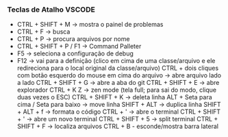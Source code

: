 ### Teclas de Atalho VSCODE



- CTRL + SHIFT + M -> mostra o painel de problemas
- CTRL + F -> busca
- CTRL + P -> procura arquivos por nome
- CTRL + SHIFT + P / F1 -> Command Palleter
- F5 -> seleciona a configuração de debug
- F12 -> vai para a definição (clico em cima de uma classe/arquivo e ele redireciona para o local original da classe/arquivo)
CTRL + dois cliques com botão esquerdo do mouse em cima do arquivo -> abre arquivo lado a lado
CTRL + SHIFT + G -> abre a aba do git
CTRL + SHIFT + E -> abre explorador
CTRL + K Z -> zen mode (tela full; para sai do modo, clique duas vezes o ESC)
CTRL + SHIFT + K -> deleta linha
ALT + Seta para cima / Seta para baixo -> move linha
SHIFT + ALT -> duplica linha
SHIFT + ALT + f -> formata o código
CTRL + ' -> abre o terminal
CTRL + SHIFT + ' -> abre um novo terminal
CTRL + SHIFT + 5 -> split terminal
CTRL + SHIFT + F -> localiza arquivos
CTRL + B - esconde/mostra barra lateral




